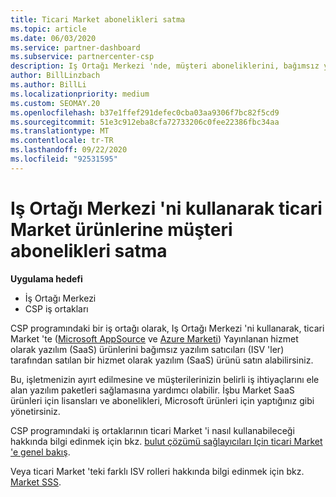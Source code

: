```yaml
---
title: Ticari Market abonelikleri satma
ms.topic: article
ms.date: 06/03/2020
ms.service: partner-dashboard
ms.subservice: partnercenter-csp
description: Iş Ortağı Merkezi 'nde, müşteri aboneliklerini, bağımsız yazılım satıcıları (ISV) tarafından ticari Market 'e yayınlanan SaaS ürünlerine satma hakkında bilgi edinin.
author: BillLinzbach
ms.author: BillLi
ms.localizationpriority: medium
ms.custom: SEOMAY.20
ms.openlocfilehash: b37e1ffef291defec0cba03aa9306f7bc82f5cd9
ms.sourcegitcommit: 51e3c912eba8cfa72733206c0fee22386fbc34aa
ms.translationtype: MT
ms.contentlocale: tr-TR
ms.lasthandoff: 09/22/2020
ms.locfileid: "92531595"
---
```

# <a name="use-partner-center-to-sell-customers-subscriptions-to-commercial-marketplace-products"></a>Iş Ortağı Merkezi 'ni kullanarak ticari Market ürünlerine müşteri abonelikleri satma

**Uygulama hedefi**

- İş Ortağı Merkezi
- CSP iş ortakları

CSP programındaki bir iş ortağı olarak, Iş Ortağı Merkezi 'ni kullanarak, ticari Market 'te ([Microsoft AppSource](https://appsource.microsoft.com/) ve [Azure Marketi](https://azuremarketplace.microsoft.com/)) Yayınlanan hizmet olarak yazılım (SaaS) ürünlerini bağımsız yazılım satıcıları (ISV 'ler) tarafından satılan bir hizmet olarak yazılım (SaaS) ürünü satın alabilirsiniz.

Bu, işletmenizin ayırt edilmesine ve müşterilerinizin belirli iş ihtiyaçlarını ele alan yazılım paketleri sağlamasına yardımcı olabilir. İşbu Market SaaS ürünleri için lisansları ve abonelikleri, Microsoft ürünleri için yaptığınız gibi yönetirsiniz.

CSP programındaki iş ortaklarının ticari Market 'i nasıl kullanabileceği hakkında bilgi edinmek için bkz. [bulut çözümü sağlayıcıları Için ticari Market 'e genel bakış](csp-commercial-marketplace-overview.md).

Veya ticari Market 'teki farklı ISV rolleri hakkında bilgi edinmek için bkz. [Market SSS](/azure/marketplace/marketplace-faq-publisher-guide).